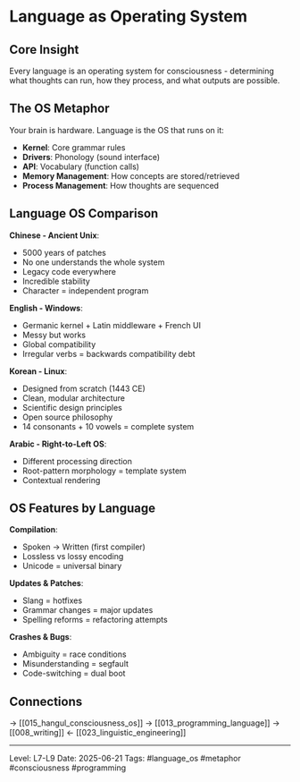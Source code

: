 # Language as Operating System
## Core Insight
Every language is an operating system for consciousness - determining what thoughts can run, how they process, and what outputs are possible.

## The OS Metaphor

Your brain is hardware. Language is the OS that runs on it:
- **Kernel**: Core grammar rules
- **Drivers**: Phonology (sound interface)
- **API**: Vocabulary (function calls)
- **Memory Management**: How concepts are stored/retrieved
- **Process Management**: How thoughts are sequenced

## Language OS Comparison

**Chinese - Ancient Unix**:
- 5000 years of patches
- No one understands the whole system
- Legacy code everywhere
- Incredible stability
- Character = independent program

**English - Windows**:
- Germanic kernel + Latin middleware + French UI
- Messy but works
- Global compatibility
- Irregular verbs = backwards compatibility debt

**Korean - Linux**:
- Designed from scratch (1443 CE)
- Clean, modular architecture
- Scientific design principles
- Open source philosophy
- 14 consonants + 10 vowels = complete system

**Arabic - Right-to-Left OS**:
- Different processing direction
- Root-pattern morphology = template system
- Contextual rendering

## OS Features by Language

**Compilation**:
- Spoken → Written (first compiler)
- Lossless vs lossy encoding
- Unicode = universal binary

**Updates & Patches**:
- Slang = hotfixes
- Grammar changes = major updates
- Spelling reforms = refactoring attempts

**Crashes & Bugs**:
- Ambiguity = race conditions
- Misunderstanding = segfault
- Code-switching = dual boot

## Connections
→ [[015_hangul_consciousness_os]]
→ [[013_programming_language]]
→ [[008_writing]]
← [[023_linguistic_engineering]]

---
Level: L7-L9
Date: 2025-06-21
Tags: #language_os #metaphor #consciousness #programming